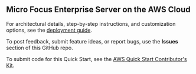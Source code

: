 ## Micro Focus Enterprise Server on the AWS Cloud

For architectural details, step-by-step instructions, and customization options, see the [deployment guide](https://aws-quickstart.github.io/quickstart-microfocus-amc-es).

To post feedback, submit feature ideas, or report bugs, use the **Issues** section of this GitHub repo. 

To submit code for this Quick Start, see the [AWS Quick Start Contributor's Kit](https://aws-quickstart.github.io/).
